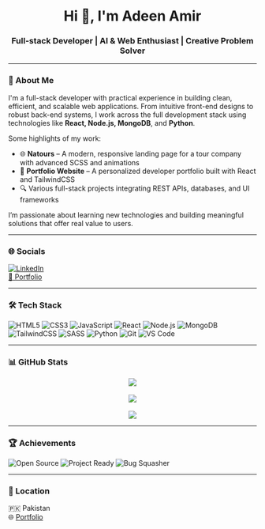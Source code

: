 <h1 align="center">Hi 👋, I'm Adeen Amir</h1>
<h3 align="center">Full-stack Developer | AI & Web Enthusiast | Creative Problem Solver</h3>

---

### 🧠 About Me

I'm a full-stack developer with practical experience in building clean, efficient, and scalable web applications. From intuitive front-end designs to robust back-end systems, I work across the full development stack using technologies like **React, Node.js, MongoDB**, and **Python**.

Some highlights of my work:
- 🌐 **Natours** – A modern, responsive landing page for a tour company with advanced SCSS and animations  
- 💼 **Portfolio Website** – A personalized developer portfolio built with React and TailwindCSS  
- 🔍 Various full-stack projects integrating REST APIs, databases, and UI frameworks

I’m passionate about learning new technologies and building meaningful solutions that offer real value to users.

---

### 🌐 Socials

[![LinkedIn](https://img.shields.io/badge/-LinkedIn-blue?style=flat-square&logo=linkedin)](https://www.linkedin.com/in/adeen-amir)  
[🔗 Portfolio](https://portfolio-adeen08s-projects.vercel.app)


---

### 🛠️ Tech Stack

![HTML5](https://img.shields.io/badge/HTML5-E34F26?style=for-the-badge&logo=html5&logoColor=white)
![CSS3](https://img.shields.io/badge/CSS3-1572B6?style=for-the-badge&logo=css3&logoColor=white)
![JavaScript](https://img.shields.io/badge/JavaScript-F7DF1E?style=for-the-badge&logo=javascript&logoColor=black)
![React](https://img.shields.io/badge/React-20232A?style=for-the-badge&logo=react&logoColor=61DAFB)
![Node.js](https://img.shields.io/badge/Node.js-339933?style=for-the-badge&logo=nodedotjs&logoColor=white)
![MongoDB](https://img.shields.io/badge/MongoDB-47A248?style=for-the-badge&logo=mongodb&logoColor=white)
![TailwindCSS](https://img.shields.io/badge/TailwindCSS-38B2AC?style=for-the-badge&logo=tailwind-css&logoColor=white)
![SASS](https://img.shields.io/badge/SASS-CC6699?style=for-the-badge&logo=sass&logoColor=white)
![Python](https://img.shields.io/badge/Python-3776AB?style=for-the-badge&logo=python&logoColor=white)
![Git](https://img.shields.io/badge/Git-F05032?style=for-the-badge&logo=git&logoColor=white)
![VS Code](https://img.shields.io/badge/VS%20Code-007ACC?style=for-the-badge&logo=visual-studio-code&logoColor=white)

---

### 📊 GitHub Stats

<p align="center">
  <img src="https://github-readme-streak-stats.herokuapp.com/?user=adeen08&theme=radical&hide_border=true"/>
  <br><br>
  <img src="https://github-readme-stats.vercel.app/api?username=adeen08&show_icons=true&theme=radical&hide_border=true"/>
  <br><br>
  <img src="https://github-readme-stats.vercel.app/api/top-langs/?username=adeen08&layout=compact&theme=radical&hide_border=true"/>
</p>

---

### 🏆 Achievements

![Open Source](https://img.shields.io/badge/Open%20Source-Contributor-blue?style=flat-square)
![Project Ready](https://img.shields.io/badge/Project%20Ready-✅-green?style=flat-square)
![Bug Squasher](https://img.shields.io/badge/Bug%20Fixer-💡-orange?style=flat-square)

---

### 📍 Location

🇵🇰 Pakistan  
🌐 [Portfolio](https://portfolio-adeen08s-projects.vercel.app)
